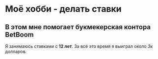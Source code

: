 # Моё хобби - делать ставки
## В этом мне помогает букмекерская контора BetBoom
Я занимаюсь ставками с **12 лет**. За всё это время я выиграл около *3к* долларов.